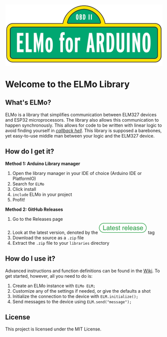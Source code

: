 ![ELMo Banner](misc/banner.png)
# Welcome to the ELMo Library

## What's ELMo?
ELMo is a library that simplifies communication between ELM327 devices and ESP32 microprocessors. The library also allows this communication to happen synchronously. This allows for code to be written with linear logic to avoid finding yourself in [*callback hell*](http://callbackhell.com/). This library is supposed a barebones, yet easy-to-use middle man between your logic and the ELM327 device.

## How do I get it?
**Method 1: Arduino Library manager**
1. Open the library manager in your IDE of choice (Arduino IDE or PlatformIO)
2. Search for `ELMo`
3. Click install
4. `include` ELMo in your project
5. Profit!

**Method 2: GitHub Releases**
1. Go to the Releases page
2. Look at the latest version, denoted by the ![Latest Release](misc/latest_release.svg) tag
3. Download the source as a `.zip` file
4. Extract the `.zip` file to your `libraries` directory

## How do I use it?
Advanced instructions and function definitions can be found in the [Wiki](https://github.com/rudydelorenzo/ELMo/wiki). To get started, however, all you need to do is:
1. Create an ELMo instance with `ELMo ELM;`
2. Customize any of the settings if needed, or give the defaults a shot
3. Initialize the connection to the device with `ELM.initialize();`
4. Send messages to the device using `ELM.send("message");`

## License
This project is licensed under the MIT License.
